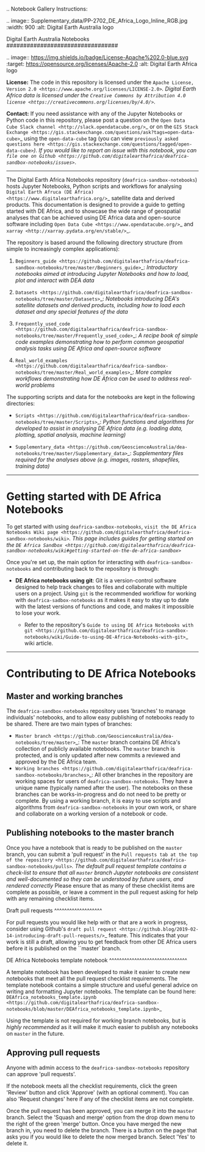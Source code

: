 .. Notebook Gallery Instructions:


.. image:: Supplementary_data/PP-2702_DE_Africa_Logo_Inline_RGB.jpg
  :width: 900
  :alt: Digital Earth Australia logo

Digital Earth Australia Notebooks
#################################

.. image:: https://img.shields.io/badge/License-Apache%202.0-blue.svg
  :target: https://opensource.org/licenses/Apache-2.0
  :alt: Digital Earth Africa logo

**License:** The code in this repository is licensed under the `Apache License, Version 2.0 <https://www.apache.org/licenses/LICENSE-2.0>`_. Digital Earth Africa data is licensed under the `Creative Commons by Attribution 4.0 license <https://creativecommons.org/licenses/by/4.0/>`_.

**Contact:** If you need assistance with any of the Jupyter Notebooks or Python code in this repository, please post a question on the `Open Data Cube Slack channel <http://slack.opendatacube.org/>`_ or on the `GIS Stack Exchange <https://gis.stackexchange.com/questions/ask?tags=open-data-cube>`_ using the ``open-data-cube`` tag (you can view `previously asked questions here <https://gis.stackexchange.com/questions/tagged/open-data-cube>`_). If you would like to report an issue with this notebook, you can `file one on Github <https://github.com/digitalearthafrica/deafrica-sandbox-notebooks/issues>`_.

----------

The Digital Earth Africa Notebooks repository (``deafrica-sandbox-notebooks``) hosts Jupyter Notebooks, Python scripts and workflows for analysing `Digital Earth Afruca (DE Africa) <https://www.digitalearthafrica.org/>`_ satellite data and derived products. This documentation is designed to provide a guide to getting started with DE Africa, and to showcase the wide range of geospatial analyses that can be achieved using DE Africa data and open-source software including `Open Data Cube <https://www.opendatacube.org/>`_ and `xarray <http://xarray.pydata.org/en/stable/>`_.

The repository is based around the following directory structure (from simple to increasingly complex applications):

1. `Beginners_guide <https://github.com/digitalearthafrica/deafrica-sandbox-notebooks/tree/master/Beginners_guide>`_: *Introductory notebooks aimed at introducing Jupyter Notebooks and how to load, plot and interact with DEA data*

2. `Datasets <https://github.com/digitalearthafrica/deafrica-sandbox-notebooks/tree/master/Datasets>`_: *Notebooks introducing DEA's satellite datasets and derived products, including how to load each dataset and any special features of the data*

3. `Frequently_used_code <https://github.com/digitalearthafrica/deafrica-sandbox-notebooks/tree/master/Frequently_used_code>`_: *A recipe book of simple code examples demonstrating how to perform common geospatial analysis tasks using DE Africa and open-source software*

4. `Real_world_examples <https://github.com/digitalearthafrica/deafrica-sandbox-notebooks/tree/master/Real_world_examples>`_: *More complex workflows demonstrating how DE Africa can be used to address real-world problems*

The supporting scripts and data for the notebooks are kept in the following directories:

- `Scripts <https://github.com/digitalearthafrica/deafrica-sandbox-notebooks/tree/master/Scripts>`_: *Python functions and algorithms for developed to assist in analysing DE Africa data (e.g. loading data, plotting, spatial analysis, machine learning)* 

- `Supplementary_data <https://github.com/GeoscienceAustralia/dea-notebooks/tree/master/Supplementary_data>`_: *Supplementary files required for the analyses above (e.g. images, rasters, shapefiles, training data)*


----------

Getting started with DE Africa Notebooks
==================================

To get started with using ``deafrica-sandbox-notebooks``, `visit the DE Africa Notebooks Wiki page <https://github.com/digitalearthafrica/deafrica-sandbox-notebooks/wiki>`_. This page includes guides for getting started on the `DE Africa Sandbox <https://github.com/digitalearthafrica/deafrica-sandbox-notebooks/wiki#getting-started-on-the-de-africa-sandbox>`_

Once you're set up, the main option for interacting with ``deafrica-sandbox-notebooks`` and contributing back to the repository is through:

* **DE Africa notebooks using git**: Git is a version-control software designed to help track changes to files and collaborate with multiple users on a project. Using ``git`` is the recommended workflow for working with ``deafrica-sadbox-notebooks`` as it makes it easy to stay up to date with the latest versions of functions and code, and makes it impossible to lose your work. 

  * Refer to the repository's `Guide to using DE Africa Notebooks with git <https://github.com/digitalearthafrica/deafrica-sandbox-notebooks/wiki/Guide-to-using-DE-Africa-Notebooks-with-git>`_ wiki article.

----------

Contributing to DE Africa Notebooks
=============================

Master and working branches
------------------------------------

The ``deafrica-sandbox-notebooks`` repository uses 'branches' to manage individuals' notebooks, and to allow easy publishing of notebooks ready to be shared. There are two main types of branches:

* `Master branch <https://github.com/GeoscienceAustralia/dea-notebooks/tree/master>`_: The ``master`` branch contains DE Africa's collection of publicly available notebooks. The ``master`` branch is protected, and is only updated after new commits a reviewed and approved by the DE Africa team.
* `Working branches <https://github.com/digitalearthafrica/deafrica-sandbox-notebooks/branches>`_: All other branches in the repository are working spaces for users of ``deafrica-sandbox-notebooks``. They have a unique name (typically named after the user). The notebooks on these branches can be works-in-progress and do not need to be pretty or complete. By using a working branch, it is easy to use scripts and algorithms from ``deafrica-sandbox-notebooks`` in your own work, or share and collaborate on a working version of a notebook or code.

 
Publishing notebooks to the master branch
-----------------------------------------

Once you have a notebook that is ready to be published on the ``master`` branch, you can submit a 'pull request' in the `Pull requests tab at the top of the repository <https://github.com/digitalearthafrica/deafrica-sandbox-notebooks/pulls>`_. The default pull request template contains a check-list to ensure that all ``master`` branch Jupyter notebooks are consistent and well-documented so they can be understood by future users, and rendered correctly_ Please ensure that as many of these checklist items are complete as possible, or leave a comment in the pull request asking for help with any remaining checklist items.

Draft pull requests
^^^^^^^^^^^^^^^^^^^

For pull requests you would like help with or that are a work in progress, consider using Github's `draft pull request <https://github.blog/2019-02-14-introducing-draft-pull-requests/>`_ feature. This indicates that your work is still a draft, allowing you to get feedback from other DE Africa users before it is published on the ``master` branch.

DE Africa Notebooks template notebook
^^^^^^^^^^^^^^^^^^^^^^^^^^^^^^^

A template notebook has been developed to make it easier to create new notebooks that meet all the pull request checklist requirements. The template notebook contains a simple structure and useful general advice on writing and formatting Jupyter notebooks. The template can be found here: `DEAfrica_notebooks_template.ipynb <https://github.com/digitalearthafrica/deafrica-sandbox-notebooks/blob/master/DEAfrica_notebooks_template.ipynb>`_

Using the template is not required for working branch notebooks, but is *highly recommended* as it will make it much easier to publish any notebooks on ``master`` in the future.

Approving pull requests
-----------------------

Anyone with admin access to the ``deafrica-sandbox-notebooks`` repository can approve 'pull requests'.

If the notebook meets all the checklist requirements, click the green 'Review' button and click 'Approve' (with an optional comment). You can also 'Request changes' here if any of the checklist items are not complete.

Once the pull request has been approved, you can merge it into the ``master`` branch. Select the 'Squash and merge' option from the drop down menu to the right of the green 'merge' button. Once you have merged the new branch in, you need to delete the branch. There is a button on the page that asks you if you would like to delete the now merged branch. Select 'Yes' to delete it.

